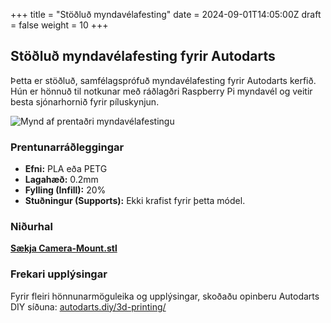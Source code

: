+++
title = "Stöðluð myndavélafesting"
date = 2024-09-01T14:05:00Z
draft = false
weight = 10
+++

## Stöðluð myndavélafesting fyrir Autodarts

Þetta er stöðluð, samfélagsprófuð myndavélafesting fyrir Autodarts kerfið. Hún er hönnuð til notkunar með ráðlagðri Raspberry Pi myndavél og veitir besta sjónarhornið fyrir píluskynjun.

![Mynd af prentaðri myndavélafestingu](https://autodarts.diy/3d-printing/images/plasma_assembly_git.png "Fullgerð myndavélafesting")

### Prentunarráðleggingar

- **Efni:** PLA eða PETG
- **Lagahæð:** 0.2mm
- **Fylling (Infill):** 20%
- **Stuðningur (Supports):** Ekki krafist fyrir þetta módel.

### Niðurhal

[**Sækja Camera-Mount.stl**](https://autodarts.diy/3d-printing/ "Smelltu til að sækja STL skrána")

### Frekari upplýsingar

Fyrir fleiri hönnunarmöguleika og upplýsingar, skoðaðu opinberu Autodarts DIY síðuna:
[autodarts.diy/3d-printing/](https://autodarts.diy/3d-printing/)